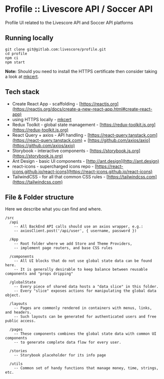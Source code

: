# Profile :: Livescore API / Soccer API
Profile UI related to the Livescore API and Soccer API platforms


## Running locally
```
git clone git@gitlab.com:livescore/profile.git
cd profile
npm ci
npm start
```
__Note:__ Should you need to install the HTTPS certificate then consider taking a look at [mkcert](https://github.com/FiloSottile/mkcert).



## Tech stack
- Create React App - scaffolding - [https://reactjs.org](https://reactjs.org/docs/create-a-new-react-app.html#create-react-app)
- using HTTPS locally - [mkcert](https://github.com/FiloSottile/mkcert)
- Redux Toolkit - global state management - [https://redux-toolkit.js.org](https://redux-toolkit.js.org)
- React Query + axios - API handling - [https://react-query.tanstack.com](https://react-query.tanstack.com) + [https://github.com/axios/axio](https://github.com/axios/axio)
- Storybook - interactive components - [https://storybook.js.org](https://storybook.js.org)
- Ant Design - basic UI components - [http://ant.design](http://ant.design)
- react-icons - supercharged icons repo - [https://react-icons.github.io/react-icons](https://react-icons.github.io/react-icons)
- TailwindCSS - for all that common CSS rules - [https://tailwindcss.com](https://tailwindcss.com)



## File & Folder structure
Here we describe what you can find and where.
```
/src
  /api
    -- All BackEnd API calls should use an axios wrapper, e.g.:
    -- axiosClient.post('/api/user', { username, password })

  /App
    -- Root folder where we add Store and Theme Providers,
    -- implement page routers, and base CSS rules

  /components
    -- All UI blocks that do not use global state data can be found here.
    -- It is generally desirable to keep balance between reusable components and "props dripping"

  /globalState
    -- Every piece of shared data hosts a "data slice" in this folder.
    -- Every "slice" exposes actions for manipulating the global data object.

  /layouts
    -- Pages are commonly rendered in containers with menus, links, and headers.
    -- Such layouts can be generated for authenticated users and free public access.

  /pages
    -- These components combines the global state data with common UI components
    -- to generate complete data flow for every user.

  /stories
    -- Storybook placeholder for its info page

  /utils
    -- Common set of handy functions that manage money, time, strings, etc.
```

